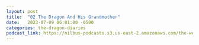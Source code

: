 ```yaml
---
layout: post
title:  "02 The Dragon And His Grandmother"
date:   2023-07-09 06:01:00 -0500
categories: the-dragon-diaries
podcast_link: https://nilbus-podcasts.s3.us-east-2.amazonaws.com/the-well-trained-mind/The%20Dragon%20Diaries/02%20The%20Dragon%20And%20His%20Grandmother.mp3
---
```

